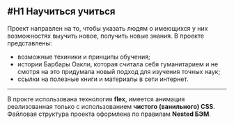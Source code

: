 #H1 Научиться учиться
----------------------
Проект направлен на то, чтобы указать людям о имеющихся у них возможностях выучить новое, получить новые знания.
В проекте представлены:
* возможные техиники и принципы обучения;
* истории Барбары Оакли, которая считала себя гуманитарием и не смотря на это придумала новый подход для изучения точных наук;
* ссылки на полезные книги и материалы в сети интернет.
------------------------
В прокте использована технология **flex**, имеется анимация реализованная только с использованием __чистого (ванильного) CSS__. Файловая структура проекта оформлена по правилам **Nested БЭМ**.
